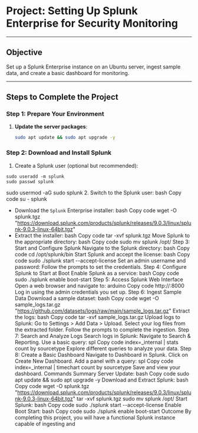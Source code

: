 # **Project: Setting Up Splunk Enterprise for Security Monitoring**

---

## **Objective**
Set up a Splunk Enterprise instance on an Ubuntu server, ingest sample data, and create a basic dashboard for monitoring.

---

## **Steps to Complete the Project**

### **Step 1: Prepare Your Environment**
1. **Update the server packages**:
   ```bash
   sudo apt update && sudo apt upgrade -y
   ```
### Step 2: Download and Install Splunk
   1. Create a Splunk user (optional but recommended):
   ```
   sudo useradd -m splunk
   sudo passwd splunk
   ```
   sudo usermod -aG sudo splunk
   2. Switch to the Splunk user:
   bash
   Copy code
   su - splunk
   - Download the `Splunk` Enterprise installer:
   bash
   Copy code
   wget -O splunk.tgz "https://download.splunk.com/products/splunk/releases/9.0.3/linux/splunk-9.0.3-linux-64bit.tgz"
   - Extract the installer:
   bash
   Copy code
   tar -xvf splunk.tgz
   Move Splunk to the appropriate directory:
   bash
   Copy code
   sudo mv splunk /opt/
Step 3: Start and Configure Splunk
Navigate to the Splunk directory:
bash
Copy code
cd /opt/splunk/bin
Start Splunk and accept the license:
bash
Copy code
sudo ./splunk start --accept-license
Set an admin username and password: Follow the prompts to set the credentials.
Step 4: Configure Splunk to Start at Boot
Enable Splunk as a service:
bash
Copy code
sudo ./splunk enable boot-start
Step 5: Access Splunk Web Interface
Open a web browser and navigate to:
arduino
Copy code
http://<your-server-ip>:8000
Log in using the admin credentials you set up.
Step 6: Ingest Sample Data
Download a sample dataset:
bash
Copy code
wget -O sample_logs.tar.gz "https://github.com/datasets/logs/raw/main/sample_logs.tar.gz"
Extract the logs:
bash
Copy code
tar -xvf sample_logs.tar.gz
Upload logs to Splunk:
Go to Settings > Add Data > Upload.
Select your log files from the extracted folder.
Follow the prompts to complete the ingestion.
Step 7: Search and Analyze Logs
Search logs in Splunk:
Navigate to Search & Reporting.
Use a basic query:
spl
Copy code
index=_internal | stats count by sourcetype
Explore different queries to analyze your data.
Step 8: Create a Basic Dashboard
Navigate to Dashboard in Splunk.
Click on Create New Dashboard.
Add a panel with a query:
spl
Copy code
index=_internal | timechart count by sourcetype
Save and view your dashboard.
Commands Summary
Server Update:
bash
Copy code
sudo apt update && sudo apt upgrade -y
Download and Extract Splunk:
bash
Copy code
wget -O splunk.tgz "https://download.splunk.com/products/splunk/releases/9.0.3/linux/splunk-9.0.3-linux-64bit.tgz"
tar -xvf splunk.tgz
sudo mv splunk /opt/
Start Splunk:
bash
Copy code
sudo ./splunk start --accept-license
Enable Boot Start:
bash
Copy code
sudo ./splunk enable boot-start
Outcome
By completing this project, you will have a functional Splunk instance capable of ingesting and
